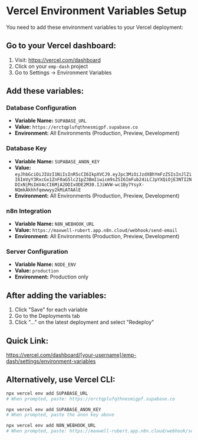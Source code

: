 # Vercel Environment Variables Setup

You need to add these environment variables to your Vercel deployment:

## Go to your Vercel dashboard:
1. Visit: https://vercel.com/dashboard
2. Click on your `emp-dash` project
3. Go to Settings → Environment Variables

## Add these variables:

### Database Configuration
- **Variable Name:** `SUPABASE_URL`
- **Value:** `https://erctqplufqthnesmigpf.supabase.co`
- **Environment:** All Environments (Production, Preview, Development)

### Database Key
- **Variable Name:** `SUPABASE_ANON_KEY`
- **Value:** `eyJhbGciOiJIUzI1NiIsInR5cCI6IkpXVCJ9.eyJpc3MiOiJzdXBhYmFzZSIsInJlZiI6ImVyY3RxcGx1ZnF0aG5lc21pZ3BmIiwicm9sZSI6ImFub24iLCJpYXQiOjE3NTI2NDIxNjMsImV4cCI6MjA2ODIxODE2M30.IJiWVW-wc1By7YsyX-NQmkAkhhfqewwyy2kMiATAAlE`
- **Environment:** All Environments (Production, Preview, Development)

### n8n Integration
- **Variable Name:** `N8N_WEBHOOK_URL`
- **Value:** `https://maxwell-rubert.app.n8n.cloud/webhook/send-email`
- **Environment:** All Environments (Production, Preview, Development)

### Server Configuration
- **Variable Name:** `NODE_ENV`
- **Value:** `production`
- **Environment:** Production only

## After adding the variables:
1. Click "Save" for each variable
2. Go to the Deployments tab
3. Click "..." on the latest deployment and select "Redeploy"

## Quick Link:
https://vercel.com/dashboard/[your-username]/emp-dash/settings/environment-variables

## Alternatively, use Vercel CLI:
```bash
npx vercel env add SUPABASE_URL
# When prompted, paste: https://erctqplufqthnesmigpf.supabase.co

npx vercel env add SUPABASE_ANON_KEY
# When prompted, paste the anon key above

npx vercel env add N8N_WEBHOOK_URL
# When prompted, paste: https://maxwell-rubert.app.n8n.cloud/webhook/send-email
```
